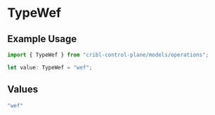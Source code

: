 # TypeWef

## Example Usage

```typescript
import { TypeWef } from "cribl-control-plane/models/operations";

let value: TypeWef = "wef";
```

## Values

```typescript
"wef"
```